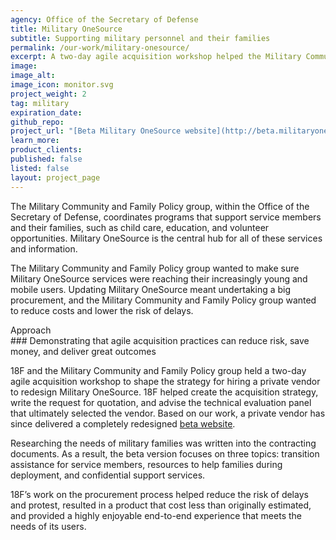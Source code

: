 ```yaml
---
agency: Office of the Secretary of Defense
title: Military OneSource
subtitle: Supporting military personnel and their families
permalink: /our-work/military-onesource/
excerpt: A two-day agile acquisition workshop helped the Military Community and Family Policy group shape the strategy for hiring a private vendor to redesign Military OneSource.
image:
image_alt:
image_icon: monitor.svg
project_weight: 2
tag: military
expiration_date:
github_repo:
project_url: "[Beta Military OneSource website](http://beta.militaryonesource.mil)"
learn_more:
product_clients:
published: false
listed: false
layout: project_page
---
```


The Military Community and Family Policy group, within the Office of the
Secretary of Defense, coordinates programs that support service members
and their families, such as child care, education, and volunteer
opportunities. Military OneSource is the central hub for all of these
services and information.

The Military Community and Family Policy group wanted to make sure
Military OneSource services were reaching their increasingly young and
mobile users. Updating Military OneSource meant undertaking a big
procurement, and the Military Community and Family Policy group wanted
to reduce costs and lower the risk of delays.

<div class="case-study-preheader margin-top-6">Approach</div>
### Demonstrating that agile acquisition practices can reduce risk, save money, and deliver great outcomes

18F and the Military Community and Family Policy group held a two-day
agile acquisition workshop to shape the strategy for hiring a private
vendor to redesign Military OneSource. 18F helped create the acquisition
strategy, write the request for quotation, and advise the technical
evaluation panel that ultimately selected the vendor. Based on our work,
a private vendor has since delivered a completely redesigned [beta
website](http://beta.militaryonesource.mil).

Researching the needs of military families was written into the
contracting documents. As a result, the beta version focuses on three
topics: transition assistance for service members, resources to help
families during deployment, and confidential support services.

18F’s work on the procurement process helped reduce the risk of delays
and protest, resulted in a product that cost less than originally
estimated, and provided a highly enjoyable end-to-end experience that
meets the needs of its users.
